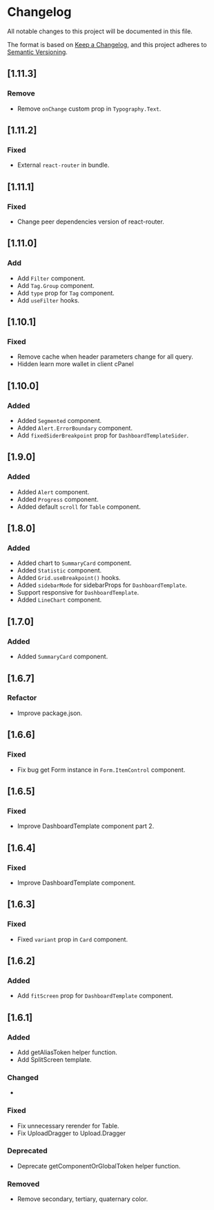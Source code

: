 # Changelog

All notable changes to this project will be documented in this file.

The format is based on [Keep a Changelog](https://keepachangelog.com/en/1.1.0/),
and this project adheres to [Semantic Versioning](https://semver.org/spec/v2.0.0.html).

## [1.11.3]

### Remove

-   Remove `onChange` custom prop in `Typography.Text`.

## [1.11.2]

### Fixed

-   External `react-router` in bundle.

## [1.11.1]

### Fixed

-   Change peer dependencies version of react-router.

## [1.11.0]

### Add

-   Add `Filter` component.
-   Add `Tag.Group` component.
-   Add `type` prop for `Tag` component.
-   Add `useFilter` hooks.

## [1.10.1]

### Fixed

-   Remove cache when header parameters change for all query.
-   Hidden learn more wallet in client cPanel

## [1.10.0]

### Added

-   Added `Segmented` component.
-   Added `Alert.ErrorBoundary` component.
-   Add `fixedSiderBreakpoint` prop for `DashboardTemplateSider`.

## [1.9.0]

### Added

-   Added `Alert` component.
-   Added `Progress` component.
-   Added default `scroll` for `Table` component.

## [1.8.0]

### Added

-   Added chart to `SummaryCard` component.
-   Added `Statistic` component.
-   Added `Grid.useBreakpoint()` hooks.
-   Added `sidebarMode` for sidebarProps for `DashboardTemplate`.
-   Support responsive for `DashboardTemplate`.
-   Added `LineChart` component.

## [1.7.0]

### Added

-   Added `SummaryCard` component.

## [1.6.7]

### Refactor

-   Improve package.json.

## [1.6.6]

### Fixed

-   Fix bug get Form instance in `Form.ItemControl` component.

## [1.6.5]

### Fixed

-   Improve DashboardTemplate component part 2.

## [1.6.4]

### Fixed

-   Improve DashboardTemplate component.

## [1.6.3]

### Fixed

-   Fixed `variant` prop in `Card` component.

## [1.6.2]

### Added

-   Add `fitScreen` prop for `DashboardTemplate` component.

## [1.6.1]

### Added

-   Add getAliasToken helper function.
-   Add SplitScreen template.

### Changed

-

### Fixed

-   Fix unnecessary rerender for Table.
-   Fix UploadDragger to Upload.Dragger

### Deprecated

-   Deprecate getComponentOrGlobalToken helper function.

### Removed

-   Remove secondary, tertiary, quaternary color.
